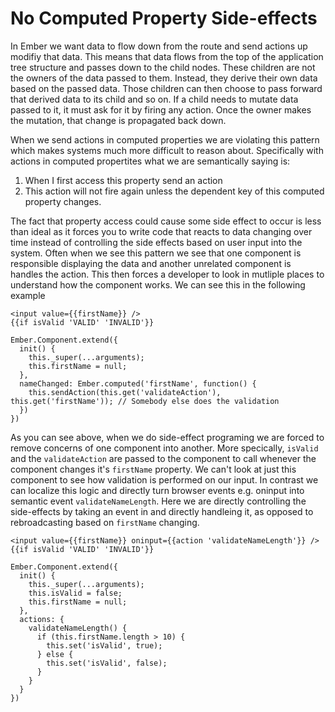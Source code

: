 # No Computed Property Side-effects

In Ember we want data to flow down from the route and send actions up modifiy that data. This means that data flows from the top of the application tree structure and passes down to the child nodes. These children are not the owners of the data passed to them. Instead, they derive their own data based on the passed data. Those children can then choose to pass forward that derived data to its child and so on. If a child needs to mutate data passed to it, it must ask for it by firing any action. Once the owner makes the mutation, that change is propagated back down.

When we send actions in computed properties we are violating this pattern which makes systems much more difficult to reason about. Specifically with actions in computed propertites what we are semantically saying is:

1. When I first access this property send an action
2. This action will not fire again unless the dependent key of this computed property changes.

The fact that property access could cause some side effect to occur is less than ideal as it forces you to write code that reacts to data changing over time instead of controlling the side effects based on user input into the system. Often when we see this pattern we see that one component is responsible displaying the data and another unrelated component is handles the action. This then forces a developer to look in mutliple places to understand how the component works. We can see this in the following example

```
<input value={{firstName}} />
{{if isValid 'VALID' 'INVALID'}}
```

```
Ember.Component.extend({
  init() {
    this._super(...arguments);
    this.firstName = null;
  },
  nameChanged: Ember.computed('firstName', function() {
    this.sendAction(this.get('validateAction'), this.get('firstName')); // Somebody else does the validation
  })
})
```

As you can see above, when we do side-effect programing we are forced to remove concerns of one component into another. More specically, `isValid` and the `validateAction` are passed to the component to call whenever the component changes it's `firstName` property. We can't look at just this component to see how validation is performed on our input. In contrast we can localize this logic and directly turn browser events e.g. oninput into semantic event `validateNameLength`. Here we are directly controlling the side-effects by taking an event in and directly handleing it, as opposed to rebroadcasting based on `firstName` changing.

```
<input value={{firstName}} oninput={{action 'validateNameLength'}} />
{{if isValid 'VALID' 'INVALID'}}
```

```
Ember.Component.extend({
  init() {
    this._super(...arguments);
    this.isValid = false;
    this.firstName = null;
  },
  actions: {
    validateNameLength() {
      if (this.firstName.length > 10) {
        this.set('isValid', true);
      } else {
        this.set('isValid', false);
      }
    }
  }
})
```

